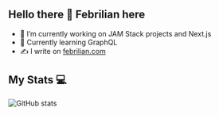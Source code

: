 ## Hello there 👋 Febrilian here

- 🔭 I’m currently working on JAM Stack projects and Next.js
- 🌱 Currently learning GraphQL
- ✍ I write on [febrilian.com](https://febrilian.com)

## My Stats 💻

![GitHub stats](https://github-readme-stats.vercel.app/api?username=febriliankr&show_icons=true&theme=tokyonight)

<!--
**febriliankr/febriliankr** is a ✨ _special_ ✨ repository because its `README.md` (this file) appears on your GitHub profile.

Here are some ideas to get you started:

- 🔭 I’m currently working on ...
- 🌱 I’m currently learning ...
- 👯 I’m looking to collaborate on ...
- 🤔 I’m looking for help with ...
- 💬 Ask me about ...
- 📫 How to reach me: ...
- 😄 Pronouns: ...
- ⚡ Fun fact: ...
-->
